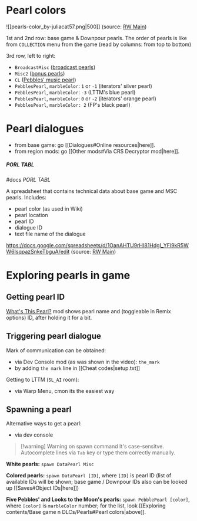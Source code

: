 # Pearl colors 
![[pearls-color_by-juliacat57.png|500]]
(source: [RW Main](https://discord.com/channels/291184728944410624/296133304632213504/1113315552434323498))

1st and 2nd row: base game & Downpour pearls.
The order of pearls is like from `COLLECTION` menu from the game (read by columns: from top to bottom)

3rd row, left to right:
- `BroadcastMisc` ([broadcast pearls](https://rainworld.miraheze.org/wiki/Pearl/Dialogue/Downpour#BroadcastMisc))
- `Misc2` ([bonus pearls](https://rainworld.miraheze.org/wiki/Pearl#Misc2))
- `CL` ([Pebbles' music pearl](https://rainworld.miraheze.org/wiki/Pearl/Dialogue/Downpour#Silent_Construct_%E2%80%A2_Music_(faded)_(CL)))
- `PebblesPearl`, `marbleColor`: `1` or `-1` (iterators' silver pearl)
- `PebblesPearl`, `marbleColor`: `-3` (LTTM's blue pearl)
- `PebblesPearl`, `marbleColor`: `0` or `-2` (iterators' orange pearl)
- `PebblesPearl`, `marbleColor: 2` (FP's black pearl)


# Pearl dialogues
- from base game: go [[Dialogues#Online resources|here]].  
- from region mods: go [[Other mods#Via CRS Decryptor mod|here]].

##### PORL TABL  
#docs
*PORL TABL*

A spreadsheet that contains technical data about base game and MSC pearls.
Includes:
- pearl color (as used in Wiki)
- pearl location
- pearl ID
- dialogue ID
- text file name of the dialogue

https://docs.google.com/spreadsheets/d/1OanAHTU9rHI81HdgI_YFl9kR5WW6IsqpazSnkeTbguA/edit
(source: [RW Main](https://discord.com/channels/291184728944410624/296133304632213504/1111342813964161035))  

# Exploring pearls in game

## Getting pearl ID
[What's This Pearl?](https://steamcommunity.com/sharedfiles/filedetails/?id=3428753018) mod shows pearl name and (toggleable in Remix options) ID, after holding it for a bit.
## Triggering pearl dialogue
Mark of communication can be obtained:
- via Dev Console mod (as was shown in the video): `the_mark`
- by adding `the mark` line in [[Cheat codes|setup.txt]]

Getting to LTTM (`SL_AI` room):
- via Warp Menu, cmon its the easiest way

## Spawning a pearl
Alternative ways to get a pearl:
- via dev console
> [!warning] Warning on spawn command
>It's case-sensitve.
> Autocomplete lines via `Tab` key or type them correctly manually.

**White pearls:**
`spawn DataPearl Misc`

**Colored pearls:**
`spawn DataPearl [ID]`, where `[ID]` is pearl ID (list of available IDs will be shown; base game / Downpour IDs also can be looked up [[Saves#Object IDs|here]])

**Five Pebbles' and Looks to the Moon's pearls:**
`spawn PebblePearl [color]`, where `[color]` is `marbleColor` number; for the list, look [[Exploring contents/Base game n DLCs/Pearls#Pearl colors|above]].

